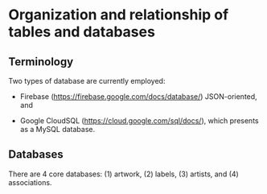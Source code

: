 # Organization and relationship of tables and databases

## Terminology

Two types of database are currently employed:

* Firebase (https://firebase.google.com/docs/database/) JSON-oriented, and

* Google CloudSQL (https://cloud.google.com/sql/docs/),
  which presents as a MySQL database.


## Databases

There are 4 core databases: (1) artwork, (2) labels, (3) artists, and
(4) associations.
